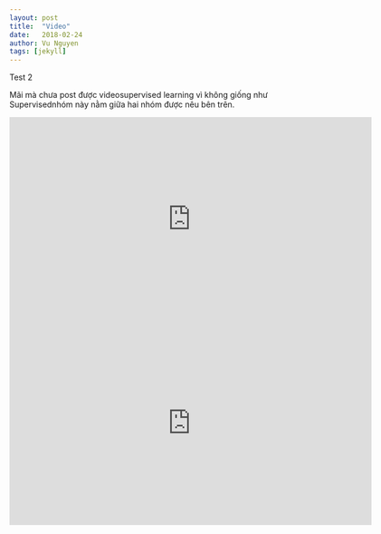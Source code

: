```yaml
---
layout: post
title:  "Video"
date:   2018-02-24
author: Vu Nguyen
tags: [jekyll]
---
```


Test 2

Mãi mà chưa post được videosupervised learning vì không giống như Supervisednhóm này nằm giữa hai nhóm được nêu bên trên. 


<iframe src="https://player.vimeo.com/video/193567768?title=0&byline=0&portrait=0"   
width="640" height="360" frameborder="0" ></iframe>

<iframe src="https://youtube.com/watch?v=5XPXr0SJiJ0"  
width="640" height="360" frameborder="0" ></iframe>
